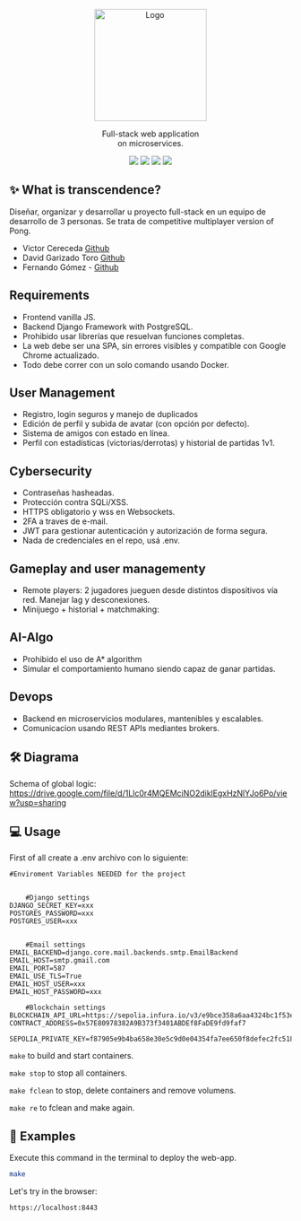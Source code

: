 <p align="center">
  <a>
    <img src="https://upload.wikimedia.org/wikipedia/commons/thumb/8/8d/42_Logo.svg/1200px-42_Logo.svg.png" alt="Logo" width="200" height="200">
  </a>

  <p align="center">
     Full-stack web application<br>
    on microservices.
    <br />
	</p>
</p>

<p align="center">
  <img src="https://img.shields.io/badge/Makefile-8A2BE2">
  <img src="https://img.shields.io/badge/C-4682B4">
  <img src="https://img.shields.io/badge/Shell-2E8B57">
  <img src="https://img.shields.io/badge/Gcc-00FF00">
  
</p>

## &#x2728; What is transcendence?
Diseñar, organizar y desarrollar u  proyecto full-stack en un equipo de desarrollo de 3 personas. Se trata de competitive multiplayer version of Pong.
- Victor Cereceda [Github](https://github.com/vcereced)
- David Garizado Toro [Github](https://github.com/garydd1)
- Fernando Gómez - [Github](https://github.com/fer5899)

## Requirements
- Frontend vanilla JS.
- Backend Django Framework with PostgreSQL.
- Prohibido usar librerías que resuelvan funciones completas.
- La web debe ser una SPA, sin errores visibles y compatible con Google Chrome actualizado.
- Todo debe correr con un solo comando usando Docker.

## User Management
- Registro, login seguros y manejo de duplicados 
- Edición de perfil y subida de avatar (con opción por defecto).
- Sistema de amigos con estado en línea.
- Perfil con estadísticas (victorias/derrotas) y historial de partidas 1v1.

## Cybersecurity
- Contraseñas hasheadas.
- Protección contra SQLi/XSS.
- HTTPS obligatorio y wss en Websockets.
- 2FA a traves de e-mail.
- JWT para gestionar autenticación y autorización de forma segura.
- Nada de credenciales en el repo, usá .env.

## Gameplay and user managementy
- Remote players: 2 jugadores jueguen desde distintos dispositivos vía red. Manejar lag y desconexiones.
- Minijuego + historial + matchmaking:

## AI-Algo
- Prohibido el uso de A* algorithm
- Simular el comportamiento humano siendo capaz de ganar partidas.

## Devops
- Backend en microservicios modulares, mantenibles y escalables.
- Comunicacion usando REST APIs mediantes brokers.

## &#x1F6E0; Diagrama

Schema of global logic:
https://drive.google.com/file/d/1Llc0r4MQEMciNO2diklEgxHzNlYJo6Po/view?usp=sharing

## &#x1F4BB; Usage

First of all create a .env archivo con lo siguiente:
```
#Enviroment Variables NEEDED for the project


    #Django settings
DJANGO_SECRET_KEY=xxx
POSTGRES_PASSWORD=xxx
POSTGRES_USER=xxx


    #Email settings
EMAIL_BACKEND=django.core.mail.backends.smtp.EmailBackend
EMAIL_HOST=smtp.gmail.com
EMAIL_PORT=587
EMAIL_USE_TLS=True
EMAIL_HOST_USER=xxx
EMAIL_HOST_PASSWORD=xxx

    #Blockchain settings
BLOCKCHAIN_API_URL=https://sepolia.infura.io/v3/e9bce358a6aa4324bc1f53e803b54662
CONTRACT_ADDRESS=0x57E80978382A9B373f3401ABDEf8FaDE9fd9faf7

SEPOLIA_PRIVATE_KEY=f87905e9b4ba658e30e5c9d0e04354fa7ee650f8defec2fc51894e8c3a290f8d
```

`make` to build and start containers.

`make stop` to stop all containers.

`make fclean` to stop, delete containers and remove volumens.

`make re` to fclean and make again.

## &#x1F4D6; Examples

Execute this command in the terminal to deploy the web-app.

```bash
make
```

Let's try in the browser:

`https://localhost:8443`


